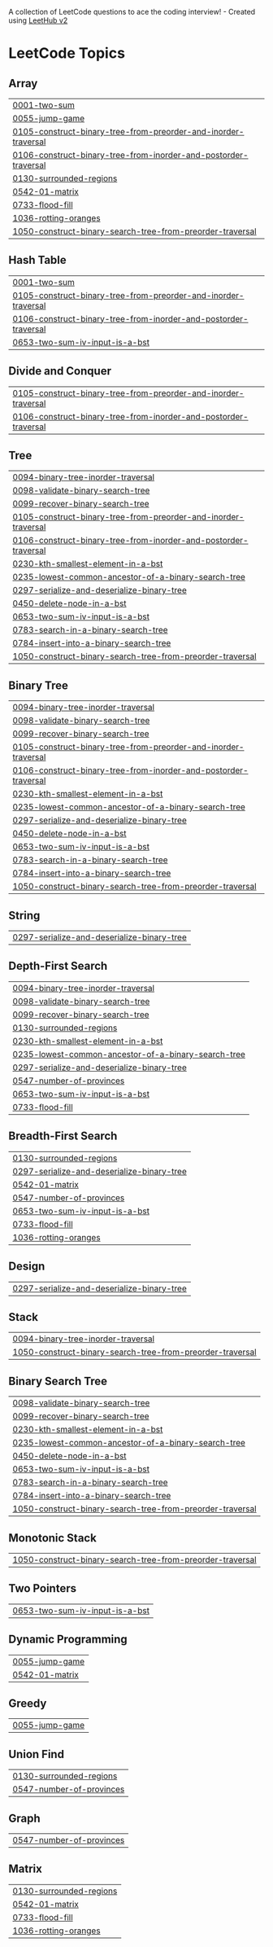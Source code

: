 A collection of LeetCode questions to ace the coding interview! - Created using [LeetHub v2](https://github.com/arunbhardwaj/LeetHub-2.0)
<!---LeetCode Topics Start-->
# LeetCode Topics
## Array
|  |
| ------- |
| [0001-two-sum](https://github.com/Dhruv716-stack/DSA-Problems/tree/master/0001-two-sum) |
| [0055-jump-game](https://github.com/Dhruv716-stack/DSA-Problems/tree/master/0055-jump-game) |
| [0105-construct-binary-tree-from-preorder-and-inorder-traversal](https://github.com/Dhruv716-stack/DSA-Problems/tree/master/0105-construct-binary-tree-from-preorder-and-inorder-traversal) |
| [0106-construct-binary-tree-from-inorder-and-postorder-traversal](https://github.com/Dhruv716-stack/DSA-Problems/tree/master/0106-construct-binary-tree-from-inorder-and-postorder-traversal) |
| [0130-surrounded-regions](https://github.com/Dhruv716-stack/DSA-Problems/tree/master/0130-surrounded-regions) |
| [0542-01-matrix](https://github.com/Dhruv716-stack/DSA-Problems/tree/master/0542-01-matrix) |
| [0733-flood-fill](https://github.com/Dhruv716-stack/DSA-Problems/tree/master/0733-flood-fill) |
| [1036-rotting-oranges](https://github.com/Dhruv716-stack/DSA-Problems/tree/master/1036-rotting-oranges) |
| [1050-construct-binary-search-tree-from-preorder-traversal](https://github.com/Dhruv716-stack/DSA-Problems/tree/master/1050-construct-binary-search-tree-from-preorder-traversal) |
## Hash Table
|  |
| ------- |
| [0001-two-sum](https://github.com/Dhruv716-stack/DSA-Problems/tree/master/0001-two-sum) |
| [0105-construct-binary-tree-from-preorder-and-inorder-traversal](https://github.com/Dhruv716-stack/DSA-Problems/tree/master/0105-construct-binary-tree-from-preorder-and-inorder-traversal) |
| [0106-construct-binary-tree-from-inorder-and-postorder-traversal](https://github.com/Dhruv716-stack/DSA-Problems/tree/master/0106-construct-binary-tree-from-inorder-and-postorder-traversal) |
| [0653-two-sum-iv-input-is-a-bst](https://github.com/Dhruv716-stack/DSA-Problems/tree/master/0653-two-sum-iv-input-is-a-bst) |
## Divide and Conquer
|  |
| ------- |
| [0105-construct-binary-tree-from-preorder-and-inorder-traversal](https://github.com/Dhruv716-stack/DSA-Problems/tree/master/0105-construct-binary-tree-from-preorder-and-inorder-traversal) |
| [0106-construct-binary-tree-from-inorder-and-postorder-traversal](https://github.com/Dhruv716-stack/DSA-Problems/tree/master/0106-construct-binary-tree-from-inorder-and-postorder-traversal) |
## Tree
|  |
| ------- |
| [0094-binary-tree-inorder-traversal](https://github.com/Dhruv716-stack/DSA-Problems/tree/master/0094-binary-tree-inorder-traversal) |
| [0098-validate-binary-search-tree](https://github.com/Dhruv716-stack/DSA-Problems/tree/master/0098-validate-binary-search-tree) |
| [0099-recover-binary-search-tree](https://github.com/Dhruv716-stack/DSA-Problems/tree/master/0099-recover-binary-search-tree) |
| [0105-construct-binary-tree-from-preorder-and-inorder-traversal](https://github.com/Dhruv716-stack/DSA-Problems/tree/master/0105-construct-binary-tree-from-preorder-and-inorder-traversal) |
| [0106-construct-binary-tree-from-inorder-and-postorder-traversal](https://github.com/Dhruv716-stack/DSA-Problems/tree/master/0106-construct-binary-tree-from-inorder-and-postorder-traversal) |
| [0230-kth-smallest-element-in-a-bst](https://github.com/Dhruv716-stack/DSA-Problems/tree/master/0230-kth-smallest-element-in-a-bst) |
| [0235-lowest-common-ancestor-of-a-binary-search-tree](https://github.com/Dhruv716-stack/DSA-Problems/tree/master/0235-lowest-common-ancestor-of-a-binary-search-tree) |
| [0297-serialize-and-deserialize-binary-tree](https://github.com/Dhruv716-stack/DSA-Problems/tree/master/0297-serialize-and-deserialize-binary-tree) |
| [0450-delete-node-in-a-bst](https://github.com/Dhruv716-stack/DSA-Problems/tree/master/0450-delete-node-in-a-bst) |
| [0653-two-sum-iv-input-is-a-bst](https://github.com/Dhruv716-stack/DSA-Problems/tree/master/0653-two-sum-iv-input-is-a-bst) |
| [0783-search-in-a-binary-search-tree](https://github.com/Dhruv716-stack/DSA-Problems/tree/master/0783-search-in-a-binary-search-tree) |
| [0784-insert-into-a-binary-search-tree](https://github.com/Dhruv716-stack/DSA-Problems/tree/master/0784-insert-into-a-binary-search-tree) |
| [1050-construct-binary-search-tree-from-preorder-traversal](https://github.com/Dhruv716-stack/DSA-Problems/tree/master/1050-construct-binary-search-tree-from-preorder-traversal) |
## Binary Tree
|  |
| ------- |
| [0094-binary-tree-inorder-traversal](https://github.com/Dhruv716-stack/DSA-Problems/tree/master/0094-binary-tree-inorder-traversal) |
| [0098-validate-binary-search-tree](https://github.com/Dhruv716-stack/DSA-Problems/tree/master/0098-validate-binary-search-tree) |
| [0099-recover-binary-search-tree](https://github.com/Dhruv716-stack/DSA-Problems/tree/master/0099-recover-binary-search-tree) |
| [0105-construct-binary-tree-from-preorder-and-inorder-traversal](https://github.com/Dhruv716-stack/DSA-Problems/tree/master/0105-construct-binary-tree-from-preorder-and-inorder-traversal) |
| [0106-construct-binary-tree-from-inorder-and-postorder-traversal](https://github.com/Dhruv716-stack/DSA-Problems/tree/master/0106-construct-binary-tree-from-inorder-and-postorder-traversal) |
| [0230-kth-smallest-element-in-a-bst](https://github.com/Dhruv716-stack/DSA-Problems/tree/master/0230-kth-smallest-element-in-a-bst) |
| [0235-lowest-common-ancestor-of-a-binary-search-tree](https://github.com/Dhruv716-stack/DSA-Problems/tree/master/0235-lowest-common-ancestor-of-a-binary-search-tree) |
| [0297-serialize-and-deserialize-binary-tree](https://github.com/Dhruv716-stack/DSA-Problems/tree/master/0297-serialize-and-deserialize-binary-tree) |
| [0450-delete-node-in-a-bst](https://github.com/Dhruv716-stack/DSA-Problems/tree/master/0450-delete-node-in-a-bst) |
| [0653-two-sum-iv-input-is-a-bst](https://github.com/Dhruv716-stack/DSA-Problems/tree/master/0653-two-sum-iv-input-is-a-bst) |
| [0783-search-in-a-binary-search-tree](https://github.com/Dhruv716-stack/DSA-Problems/tree/master/0783-search-in-a-binary-search-tree) |
| [0784-insert-into-a-binary-search-tree](https://github.com/Dhruv716-stack/DSA-Problems/tree/master/0784-insert-into-a-binary-search-tree) |
| [1050-construct-binary-search-tree-from-preorder-traversal](https://github.com/Dhruv716-stack/DSA-Problems/tree/master/1050-construct-binary-search-tree-from-preorder-traversal) |
## String
|  |
| ------- |
| [0297-serialize-and-deserialize-binary-tree](https://github.com/Dhruv716-stack/DSA-Problems/tree/master/0297-serialize-and-deserialize-binary-tree) |
## Depth-First Search
|  |
| ------- |
| [0094-binary-tree-inorder-traversal](https://github.com/Dhruv716-stack/DSA-Problems/tree/master/0094-binary-tree-inorder-traversal) |
| [0098-validate-binary-search-tree](https://github.com/Dhruv716-stack/DSA-Problems/tree/master/0098-validate-binary-search-tree) |
| [0099-recover-binary-search-tree](https://github.com/Dhruv716-stack/DSA-Problems/tree/master/0099-recover-binary-search-tree) |
| [0130-surrounded-regions](https://github.com/Dhruv716-stack/DSA-Problems/tree/master/0130-surrounded-regions) |
| [0230-kth-smallest-element-in-a-bst](https://github.com/Dhruv716-stack/DSA-Problems/tree/master/0230-kth-smallest-element-in-a-bst) |
| [0235-lowest-common-ancestor-of-a-binary-search-tree](https://github.com/Dhruv716-stack/DSA-Problems/tree/master/0235-lowest-common-ancestor-of-a-binary-search-tree) |
| [0297-serialize-and-deserialize-binary-tree](https://github.com/Dhruv716-stack/DSA-Problems/tree/master/0297-serialize-and-deserialize-binary-tree) |
| [0547-number-of-provinces](https://github.com/Dhruv716-stack/DSA-Problems/tree/master/0547-number-of-provinces) |
| [0653-two-sum-iv-input-is-a-bst](https://github.com/Dhruv716-stack/DSA-Problems/tree/master/0653-two-sum-iv-input-is-a-bst) |
| [0733-flood-fill](https://github.com/Dhruv716-stack/DSA-Problems/tree/master/0733-flood-fill) |
## Breadth-First Search
|  |
| ------- |
| [0130-surrounded-regions](https://github.com/Dhruv716-stack/DSA-Problems/tree/master/0130-surrounded-regions) |
| [0297-serialize-and-deserialize-binary-tree](https://github.com/Dhruv716-stack/DSA-Problems/tree/master/0297-serialize-and-deserialize-binary-tree) |
| [0542-01-matrix](https://github.com/Dhruv716-stack/DSA-Problems/tree/master/0542-01-matrix) |
| [0547-number-of-provinces](https://github.com/Dhruv716-stack/DSA-Problems/tree/master/0547-number-of-provinces) |
| [0653-two-sum-iv-input-is-a-bst](https://github.com/Dhruv716-stack/DSA-Problems/tree/master/0653-two-sum-iv-input-is-a-bst) |
| [0733-flood-fill](https://github.com/Dhruv716-stack/DSA-Problems/tree/master/0733-flood-fill) |
| [1036-rotting-oranges](https://github.com/Dhruv716-stack/DSA-Problems/tree/master/1036-rotting-oranges) |
## Design
|  |
| ------- |
| [0297-serialize-and-deserialize-binary-tree](https://github.com/Dhruv716-stack/DSA-Problems/tree/master/0297-serialize-and-deserialize-binary-tree) |
## Stack
|  |
| ------- |
| [0094-binary-tree-inorder-traversal](https://github.com/Dhruv716-stack/DSA-Problems/tree/master/0094-binary-tree-inorder-traversal) |
| [1050-construct-binary-search-tree-from-preorder-traversal](https://github.com/Dhruv716-stack/DSA-Problems/tree/master/1050-construct-binary-search-tree-from-preorder-traversal) |
## Binary Search Tree
|  |
| ------- |
| [0098-validate-binary-search-tree](https://github.com/Dhruv716-stack/DSA-Problems/tree/master/0098-validate-binary-search-tree) |
| [0099-recover-binary-search-tree](https://github.com/Dhruv716-stack/DSA-Problems/tree/master/0099-recover-binary-search-tree) |
| [0230-kth-smallest-element-in-a-bst](https://github.com/Dhruv716-stack/DSA-Problems/tree/master/0230-kth-smallest-element-in-a-bst) |
| [0235-lowest-common-ancestor-of-a-binary-search-tree](https://github.com/Dhruv716-stack/DSA-Problems/tree/master/0235-lowest-common-ancestor-of-a-binary-search-tree) |
| [0450-delete-node-in-a-bst](https://github.com/Dhruv716-stack/DSA-Problems/tree/master/0450-delete-node-in-a-bst) |
| [0653-two-sum-iv-input-is-a-bst](https://github.com/Dhruv716-stack/DSA-Problems/tree/master/0653-two-sum-iv-input-is-a-bst) |
| [0783-search-in-a-binary-search-tree](https://github.com/Dhruv716-stack/DSA-Problems/tree/master/0783-search-in-a-binary-search-tree) |
| [0784-insert-into-a-binary-search-tree](https://github.com/Dhruv716-stack/DSA-Problems/tree/master/0784-insert-into-a-binary-search-tree) |
| [1050-construct-binary-search-tree-from-preorder-traversal](https://github.com/Dhruv716-stack/DSA-Problems/tree/master/1050-construct-binary-search-tree-from-preorder-traversal) |
## Monotonic Stack
|  |
| ------- |
| [1050-construct-binary-search-tree-from-preorder-traversal](https://github.com/Dhruv716-stack/DSA-Problems/tree/master/1050-construct-binary-search-tree-from-preorder-traversal) |
## Two Pointers
|  |
| ------- |
| [0653-two-sum-iv-input-is-a-bst](https://github.com/Dhruv716-stack/DSA-Problems/tree/master/0653-two-sum-iv-input-is-a-bst) |
## Dynamic Programming
|  |
| ------- |
| [0055-jump-game](https://github.com/Dhruv716-stack/DSA-Problems/tree/master/0055-jump-game) |
| [0542-01-matrix](https://github.com/Dhruv716-stack/DSA-Problems/tree/master/0542-01-matrix) |
## Greedy
|  |
| ------- |
| [0055-jump-game](https://github.com/Dhruv716-stack/DSA-Problems/tree/master/0055-jump-game) |
## Union Find
|  |
| ------- |
| [0130-surrounded-regions](https://github.com/Dhruv716-stack/DSA-Problems/tree/master/0130-surrounded-regions) |
| [0547-number-of-provinces](https://github.com/Dhruv716-stack/DSA-Problems/tree/master/0547-number-of-provinces) |
## Graph
|  |
| ------- |
| [0547-number-of-provinces](https://github.com/Dhruv716-stack/DSA-Problems/tree/master/0547-number-of-provinces) |
## Matrix
|  |
| ------- |
| [0130-surrounded-regions](https://github.com/Dhruv716-stack/DSA-Problems/tree/master/0130-surrounded-regions) |
| [0542-01-matrix](https://github.com/Dhruv716-stack/DSA-Problems/tree/master/0542-01-matrix) |
| [0733-flood-fill](https://github.com/Dhruv716-stack/DSA-Problems/tree/master/0733-flood-fill) |
| [1036-rotting-oranges](https://github.com/Dhruv716-stack/DSA-Problems/tree/master/1036-rotting-oranges) |
<!---LeetCode Topics End-->